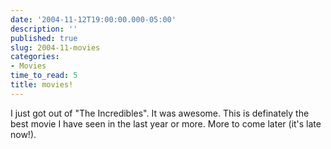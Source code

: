 ```yaml
---
date: '2004-11-12T19:00:00.000-05:00'
description: ''
published: true
slug: 2004-11-movies
categories:
- Movies
time_to_read: 5
title: movies!
---
```


I just got out of "The Incredibles". It was awesome. This is definately the best movie I have seen in the last year or more.  More to come later (it's late now!).